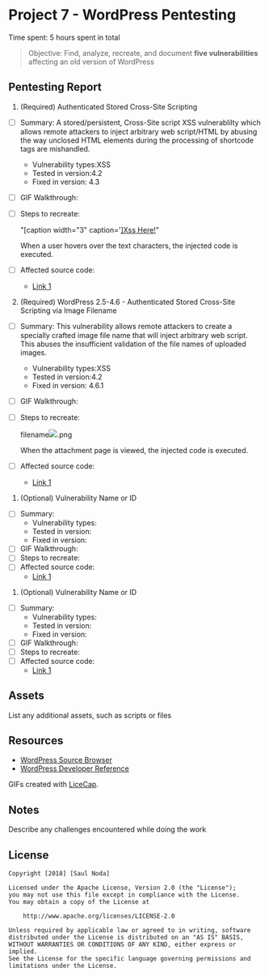 # Project 7 - WordPress Pentesting

Time spent: 5 hours spent in total

> Objective: Find, analyze, recreate, and document **five vulnerabilities** affecting an old version of WordPress

## Pentesting Report

1. (Required) Authenticated Stored Cross-Site Scripting
  - [ ] Summary: A stored/persistent, Cross-Site script XSS vulnerablilty which allows remote attackers to inject arbitrary web script/HTML by abusing the way unclosed HTML elements during the processing of shortcode tags are mishandled.
    - Vulnerability types:XSS
    - Tested in version:4.2
    - Fixed in version: 4.3
  - [ ] GIF Walkthrough: 
  - [ ] Steps to recreate: 
  
    "[caption width="3" caption='<a href="' ">]</a><a href="http://onmouseover='alert(1)'">Xss Here!</a>"
   
    When a user hovers over the text characters, the injected code is executed.

  - [ ] Affected source code:
    - [Link 1](https://core.trac.wordpress.org/browser/tags/version/src/source_file.php)
2. (Required) WordPress 2.5-4.6 - Authenticated Stored Cross-Site Scripting via Image Filename
  - [ ] Summary: This vulnerability allows remote attackers to create a specially crafted image file name that will inject arbitrary web script.  This abuses the insufficient validation of the file names of uploaded images.
    - Vulnerability types:XSS
    - Tested in version:4.2
    - Fixed in version: 4.6.1
  - [ ] GIF Walkthrough: 
  - [ ] Steps to recreate: 

    filename<img src=a onerror=alert(10)>.png

    When the attachment page is viewed, the injected code is executed.
  - [ ] Affected source code:
    - [Link 1](https://core.trac.wordpress.org/browser/tags/version/src/source_file.php)
1. (Optional) Vulnerability Name or ID
  - [ ] Summary: 
    - Vulnerability types:
    - Tested in version:
    - Fixed in version: 
  - [ ] GIF Walkthrough: 
  - [ ] Steps to recreate: 
  - [ ] Affected source code:
    - [Link 1](https://core.trac.wordpress.org/browser/tags/version/src/source_file.php)
1. (Optional) Vulnerability Name or ID
  - [ ] Summary: 
    - Vulnerability types:
    - Tested in version:
    - Fixed in version: 
  - [ ] GIF Walkthrough: 
  - [ ] Steps to recreate: 
  - [ ] Affected source code:
    - [Link 1](https://core.trac.wordpress.org/browser/tags/version/src/source_file.php) 

## Assets

List any additional assets, such as scripts or files

## Resources

- [WordPress Source Browser](https://core.trac.wordpress.org/browser/)
- [WordPress Developer Reference](https://developer.wordpress.org/reference/)

GIFs created with [LiceCap](http://www.cockos.com/licecap/).

## Notes

Describe any challenges encountered while doing the work

## License

    Copyright [2018] [Saul Noda]

    Licensed under the Apache License, Version 2.0 (the "License");
    you may not use this file except in compliance with the License.
    You may obtain a copy of the License at

        http://www.apache.org/licenses/LICENSE-2.0

    Unless required by applicable law or agreed to in writing, software
    distributed under the License is distributed on an "AS IS" BASIS,
    WITHOUT WARRANTIES OR CONDITIONS OF ANY KIND, either express or implied.
    See the License for the specific language governing permissions and
    limitations under the License.
